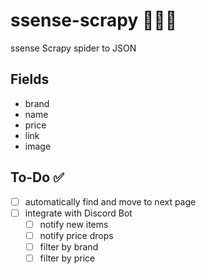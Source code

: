 # ssense-scrapy 👗👚👔
ssense Scrapy spider to JSON

## Fields 
* brand
* name
* price
* link
* image

## To-Do ✅
- [ ] automatically find and move to next page
- [ ] integrate with Discord Bot
  - [ ] notify new items
  - [ ] notify price drops
  - [ ] filter by brand
  - [ ] filter by price
